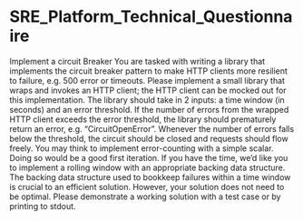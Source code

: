 # SRE_Platform_Technical_Questionnaire
Implement a circuit Breaker
You are tasked with writing a library that implements the circuit breaker pattern to make HTTP clients more resilient to failure, e.g. 500 error or timeouts.
Please implement a small library that wraps and invokes an HTTP client; the HTTP client can be mocked out for this implementation. The library should take in 2 inputs: a time window (in seconds) and an error threshold. If the number of errors from the wrapped HTTP client exceeds the error threshold, the library should prematurely return an error, e.g. “CircuitOpenError”. Whenever the number of errors falls below the threshold, the circuit should be closed and requests should flow freely.
You may think to implement error-counting with a simple scalar. Doing so would be a good first iteration. If you have the time, we’d like you to implement a rolling window with an appropriate backing data structure. The backing data structure used to bookkeep failures within a time window is crucial to an efficient solution. However, your solution does not need to be optimal. Please demonstrate a working solution with a test case or by printing to stdout.
